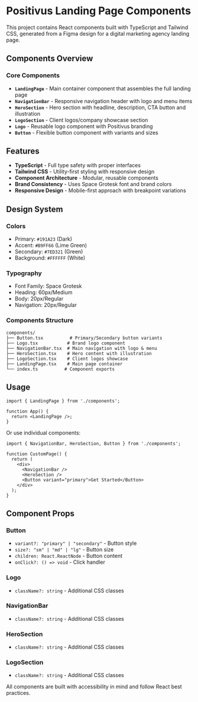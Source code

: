 # Positivus Landing Page Components

This project contains React components built with TypeScript and Tailwind CSS, generated from a Figma design for a digital marketing agency landing page.

## Components Overview

### Core Components

- **`LandingPage`** - Main container component that assembles the full landing page
- **`NavigationBar`** - Responsive navigation header with logo and menu items
- **`HeroSection`** - Hero section with headline, description, CTA button and illustration
- **`LogoSection`** - Client logos/company showcase section
- **`Logo`** - Reusable logo component with Positivus branding
- **`Button`** - Flexible button component with variants and sizes

## Features

- **TypeScript** - Full type safety with proper interfaces
- **Tailwind CSS** - Utility-first styling with responsive design
- **Component Architecture** - Modular, reusable components
- **Brand Consistency** - Uses Space Grotesk font and brand colors
- **Responsive Design** - Mobile-first approach with breakpoint variations

## Design System

### Colors
- Primary: `#191A23` (Dark)
- Accent: `#B9FF66` (Lime Green) 
- Secondary: `#7ED321` (Green)
- Background: `#FFFFFF` (White)

### Typography
- Font Family: Space Grotesk
- Heading: 60px/Medium
- Body: 20px/Regular
- Navigation: 20px/Regular

### Components Structure

```
components/
├── Button.tsx          # Primary/Secondary button variants
├── Logo.tsx           # Brand logo component
├── NavigationBar.tsx  # Main navigation with logo & menu
├── HeroSection.tsx    # Hero content with illustration
├── LogoSection.tsx    # Client logos showcase
├── LandingPage.tsx    # Main page container
└── index.ts          # Component exports
```

## Usage

```tsx
import { LandingPage } from './components';

function App() {
  return <LandingPage />;
}
```

Or use individual components:

```tsx
import { NavigationBar, HeroSection, Button } from './components';

function CustomPage() {
  return (
    <div>
      <NavigationBar />
      <HeroSection />
      <Button variant="primary">Get Started</Button>
    </div>
  );
}
```

## Component Props

### Button
- `variant?: "primary" | "secondary"` - Button style
- `size?: "sm" | "md" | "lg"` - Button size
- `children: React.ReactNode` - Button content
- `onClick?: () => void` - Click handler

### Logo  
- `className?: string` - Additional CSS classes

### NavigationBar
- `className?: string` - Additional CSS classes

### HeroSection
- `className?: string` - Additional CSS classes

### LogoSection
- `className?: string` - Additional CSS classes

All components are built with accessibility in mind and follow React best practices.